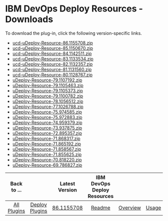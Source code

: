
# IBM DevOps Deploy Resources - Downloads

To download the plug-in, click the following version-specific links.
- [ucd-uDeploy-Resource-86.1155708.zip](https://raw.githubusercontent.com/UrbanCode/IBM-UCD-PLUGINS/main/files/uDeploy-Resource/ucd-uDeploy-Resource-86.1155708.zip)
- [ucd-uDeploy-Resource-85.1150670.zip](https://raw.githubusercontent.com/UrbanCode/IBM-UCD-PLUGINS/main/files/uDeploy-Resource/ucd-uDeploy-Resource-85.1150670.zip)
- [ucd-uDeploy-Resource-84.1142511.zip](https://raw.githubusercontent.com/UrbanCode/IBM-UCD-PLUGINS/main/files/uDeploy-Resource/ucd-uDeploy-Resource-84.1142511.zip)
- [ucd-uDeploy-Resource-83.1133534.zip](https://raw.githubusercontent.com/UrbanCode/IBM-UCD-PLUGINS/main/files/uDeploy-Resource/ucd-uDeploy-Resource-83.1133534.zip)
- [ucd-uDeploy-Resource-82.1132357.zip](https://raw.githubusercontent.com/UrbanCode/IBM-UCD-PLUGINS/main/files/uDeploy-Resource/ucd-uDeploy-Resource-82.1132357.zip)
- [ucd-uDeploy-Resource-81.1131560.zip](https://raw.githubusercontent.com/UrbanCode/IBM-UCD-PLUGINS/main/files/uDeploy-Resource/ucd-uDeploy-Resource-81.1131560.zip)
- [ucd-uDeploy-Resource-80.1128767.zip](https://raw.githubusercontent.com/UrbanCode/IBM-UCD-PLUGINS/main/files/uDeploy-Resource/ucd-uDeploy-Resource-80.1128767.zip)
- [uDeploy-Resource-79.1107192.zip](https://raw.githubusercontent.com/UrbanCode/IBM-UCD-PLUGINS/main/files/uDeploy-Resource/uDeploy-Resource-79.1107192.zip)
- [uDeploy-Resource-79.1105463.zip](https://raw.githubusercontent.com/UrbanCode/IBM-UCD-PLUGINS/main/files/uDeploy-Resource/uDeploy-Resource-79.1105463.zip)
- [uDeploy-Resource-79.1105373.zip](https://raw.githubusercontent.com/UrbanCode/IBM-UCD-PLUGINS/main/files/uDeploy-Resource/uDeploy-Resource-79.1105373.zip)
- [uDeploy-Resource-79.1100782.zip](https://raw.githubusercontent.com/UrbanCode/IBM-UCD-PLUGINS/main/files/uDeploy-Resource/uDeploy-Resource-79.1100782.zip)
- [uDeploy-Resource-78.1056512.zip](https://raw.githubusercontent.com/UrbanCode/IBM-UCD-PLUGINS/main/files/uDeploy-Resource/uDeploy-Resource-78.1056512.zip)
- [uDeploy-Resource-77.1026788.zip](https://raw.githubusercontent.com/UrbanCode/IBM-UCD-PLUGINS/main/files/uDeploy-Resource/uDeploy-Resource-77.1026788.zip)
- [uDeploy-Resource-75.974585.zip](https://raw.githubusercontent.com/UrbanCode/IBM-UCD-PLUGINS/main/files/uDeploy-Resource/uDeploy-Resource-75.974585.zip)
- [uDeploy-Resource-75.972883.zip](https://raw.githubusercontent.com/UrbanCode/IBM-UCD-PLUGINS/main/files/uDeploy-Resource/uDeploy-Resource-75.972883.zip)
- [uDeploy-Resource-74.959379.zip](https://raw.githubusercontent.com/UrbanCode/IBM-UCD-PLUGINS/main/files/uDeploy-Resource/uDeploy-Resource-74.959379.zip)
- [uDeploy-Resource-73.937875.zip](https://raw.githubusercontent.com/UrbanCode/IBM-UCD-PLUGINS/main/files/uDeploy-Resource/uDeploy-Resource-73.937875.zip)
- [uDeploy-Resource-72.895357.zip](https://raw.githubusercontent.com/UrbanCode/IBM-UCD-PLUGINS/main/files/uDeploy-Resource/uDeploy-Resource-72.895357.zip)
- [uDeploy-Resource-71.868317.zip](https://raw.githubusercontent.com/UrbanCode/IBM-UCD-PLUGINS/main/files/uDeploy-Resource/uDeploy-Resource-71.868317.zip)
- [uDeploy-Resource-71.865192.zip](https://raw.githubusercontent.com/UrbanCode/IBM-UCD-PLUGINS/main/files/uDeploy-Resource/uDeploy-Resource-71.865192.zip)
- [uDeploy-Resource-71.858567.zip](https://raw.githubusercontent.com/UrbanCode/IBM-UCD-PLUGINS/main/files/uDeploy-Resource/uDeploy-Resource-71.858567.zip)
- [uDeploy-Resource-71.855625.zip](https://raw.githubusercontent.com/UrbanCode/IBM-UCD-PLUGINS/main/files/uDeploy-Resource/uDeploy-Resource-71.855625.zip)
- [uDeploy-Resource-70.818220.zip](https://raw.githubusercontent.com/UrbanCode/IBM-UCD-PLUGINS/main/files/uDeploy-Resource/uDeploy-Resource-70.818220.zip)
- [uDeploy-Resource-69.786827.zip](https://raw.githubusercontent.com/UrbanCode/IBM-UCD-PLUGINS/main/files/uDeploy-Resource/uDeploy-Resource-69.786827.zip)

|Back to ...||Latest Version|IBM DevOps Deploy Resources ||||
| :---: | :---: | :---: | :---: | :---: | :---: | :---: |
|[All Plugins](../../index.md)|[Deploy Plugins](../README.md)|[86.1155708](https://raw.githubusercontent.com/UrbanCode/IBM-UCD-PLUGINS/main/files/uDeploy-Resource/ucd-uDeploy-Resource-86.1155708.zip)|[Readme](README.md)|[Overview](overview.md)|[Usage](usage.md)|[Steps](steps.md)|
